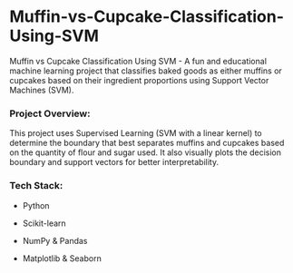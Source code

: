 # Muffin-vs-Cupcake-Classification-Using-SVM
Muffin vs Cupcake Classification Using SVM - A fun and educational machine learning project that classifies baked goods as either muffins or cupcakes based on their ingredient proportions using Support Vector Machines (SVM).

### Project Overview:
This project uses Supervised Learning (SVM with a linear kernel) to determine the boundary that best separates muffins and cupcakes based on the quantity of flour and sugar used. It also visually plots the decision boundary and support vectors for better interpretability.

### Tech Stack:
- Python

- Scikit-learn

- NumPy & Pandas

- Matplotlib & Seaborn
